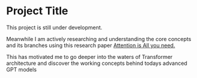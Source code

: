 
# Project Title

This project is still under development.

Meanwhile I am actively researching and understanding the core concepts and its branches using this research paper 
[Attention is All you need.](https://proceedings.neurips.cc/paper_files/paper/2017/file/3f5ee243547dee91fbd053c1c4a845aa-Paper.pdf)

This has motivated me to go deeper into the waters of Transformer architecture and discover the working concepts behind todays advanced GPT models
